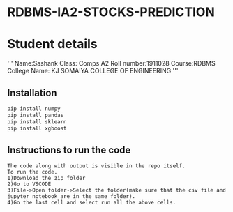 # RDBMS-IA2-STOCKS-PREDICTION
# Student details
'''
Name:Sashank
Class: Comps A2
Roll number:1911028
Course:RDBMS
College Name: KJ SOMAIYA COLLEGE OF ENGINEERING
'''

## Installation


```bash
pip install numpy
pip install pandas
pip install sklearn
pip install xgboost
```

## Instructions to run the code

```
The code along with output is visible in the repo itself.
To run the code.
1)Download the zip folder
2)Go to VSCODE
3)File->Open folder->Select the folder(make sure that the csv file and jupyter notebook are in the same folder).
4)Go the last cell and select run all the above cells.

```

